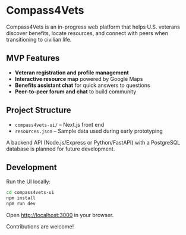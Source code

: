 # Compass4Vets

Compass4Vets is an in-progress web platform that helps U.S. veterans discover benefits, locate resources, and connect with peers when transitioning to civilian life.

## MVP Features

- **Veteran registration and profile management**
- **Interactive resource map** powered by Google Maps
- **Benefits assistant chat** for quick answers to questions
- **Peer-to-peer forum and chat** to build community

## Project Structure

- `compass4vets-ui/` – Next.js front end
- `resources.json` – Sample data used during early prototyping

A backend API (Node.js/Express or Python/FastAPI) with a PostgreSQL database is planned for future development.

## Development

Run the UI locally:

```bash
cd compass4vets-ui
npm install
npm run dev
```

Open <http://localhost:3000> in your browser.

Contributions are welcome!
